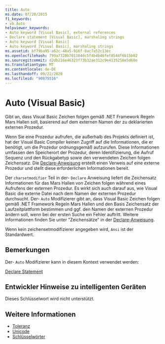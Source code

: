 ```yaml
---
title: Auto
ms.date: 07/20/2015
f1_keywords:
- vb.Auto
helpviewer_keywords:
- Auto keyword [Visual Basic], external references
- Declare statement [Visual Basic], marshaling strings
- Auto keyword [Visual Basic]
- Auto keyword [Visual Basic], marshaling strings
ms.assetid: bf79ba95-a62c-48a5-916f-0ac7a52c13ec
ms.openlocfilehash: 799a7320b701384dc5f4b4b46fef8544f6b15b02
ms.sourcegitcommit: d2db216e46323f73b32ae312c9e4135258e5d68e
ms.translationtype: MT
ms.contentlocale: de-DE
ms.lasthandoff: 09/22/2020
ms.locfileid: "90875516"
---
```

# <a name="auto-visual-basic"></a>Auto (Visual Basic)

Gibt an, dass Visual Basic Zeichen folgen gemäß .NET Framework Regeln Mars Hallen soll, basierend auf dem externen Namen der zu deklarierten externen Prozedur.  
  
 Wenn Sie eine Prozedur aufrufen, die außerhalb des Projekts definiert ist, hat der Visual Basic Compiler keinen Zugriff auf die Informationen, die er benötigt, um die Prozedur ordnungsgemäß aufzurufen. Diese Informationen umfassen den Speicherort der Prozedur, deren Identifizierung, die Aufruf Sequenz und den Rückgabetyp sowie den verwendeten Zeichen folgen Zeichensatz. Die [Declare-Anweisung](../statements/declare-statement.md) erstellt einen Verweis auf eine externe Prozedur und stellt diese erforderlichen Informationen bereit.  
  
 Der `charsetmodifier` Teil in der- `Declare` Anweisung liefert die Zeichensatz Informationen für das Mars Hallen von Zeichen folgen während eines Aufrufens der externen Prozedur. Es wirkt sich auch darauf aus, wie Visual Basic die externe Datei nach dem Namen der externen Prozedur durchsucht. Der- `Auto` Modifizierer gibt an, dass Visual Basic Zeichen folgen gemäß .NET Framework Regeln Mars Hallen und den Basis Zeichensatz der Laufzeitplattform bestimmen und ggf. den Namen der externen Prozedur ändern soll, wenn bei der ersten Suche ein Fehler auftritt. Weitere Informationen finden Sie unter "Zeichensätze" in der [Declare-Anweisung](../statements/declare-statement.md).  
  
 Wenn kein zeichensetmodifizierer angegeben wird, `Ansi` ist der Standardwert.  
  
## <a name="remarks"></a>Bemerkungen  

 Der- `Auto` Modifizierer kann in diesem Kontext verwendet werden:  
  
 [Declare Statement](../statements/declare-statement.md)  
  
## <a name="smart-device-developer-notes"></a>Entwickler Hinweise zu intelligenten Geräten  

 Dieses Schlüsselwort wird nicht unterstützt.  
  
## <a name="see-also"></a>Weitere Informationen

- [Toleranz](ansi.md)
- [Unicode](unicode.md)
- [Schlüsselwörter](../keywords/index.md)
